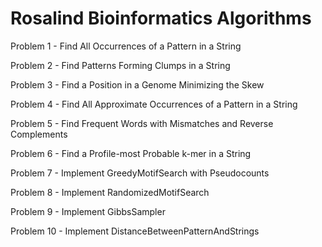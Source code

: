 # Rosalind Bioinformatics Algorithms
Problem 1 - Find All Occurrences of a Pattern in a String

Problem 2 - Find Patterns Forming Clumps in a String

Problem 3 - Find a Position in a Genome Minimizing the Skew

Problem 4 - Find All Approximate Occurrences of a Pattern in a String

Problem 5 - Find Frequent Words with Mismatches and Reverse Complements

Problem 6 - Find a Profile-most Probable k-mer in a String

Problem 7 - Implement GreedyMotifSearch with Pseudocounts

Problem 8 - Implement RandomizedMotifSearch

Problem 9 - Implement GibbsSampler

Problem 10 - Implement DistanceBetweenPatternAndStrings 
